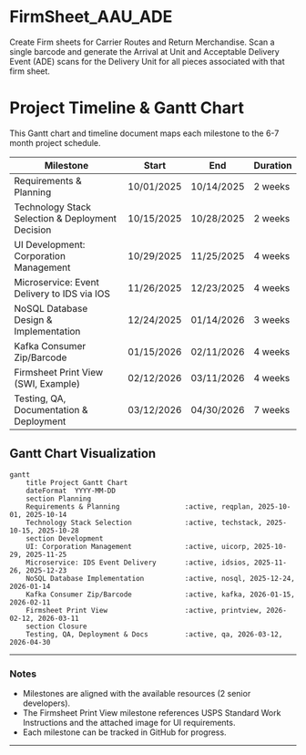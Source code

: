 # FirmSheet_AAU_ADE
Create Firm sheets for Carrier Routes and Return Merchandise. Scan a single barcode and generate the Arrival at Unit and Acceptable Delivery Event (ADE) scans for the Delivery Unit for all pieces associated with that firm sheet.
# Project Timeline & Gantt Chart

This Gantt chart and timeline document maps each milestone to the 6-7 month project schedule.

| Milestone                                        | Start       | End         | Duration  |
|--------------------------------------------------|-------------|-------------|-----------|
| Requirements & Planning                          | 10/01/2025  | 10/14/2025  | 2 weeks   |
| Technology Stack Selection & Deployment Decision | 10/15/2025  | 10/28/2025  | 2 weeks   |
| UI Development: Corporation Management           | 10/29/2025  | 11/25/2025  | 4 weeks   |
| Microservice: Event Delivery to IDS via IOS      | 11/26/2025  | 12/23/2025  | 4 weeks   |
| NoSQL Database Design & Implementation           | 12/24/2025  | 01/14/2026  | 3 weeks   |
| Kafka Consumer Zip/Barcode                       | 01/15/2026  | 02/11/2026  | 4 weeks   |
| Firmsheet Print View (SWI, Example)              | 02/12/2026  | 03/11/2026  | 4 weeks   |
| Testing, QA, Documentation & Deployment          | 03/12/2026  | 04/30/2026  | 7 weeks   |

## Gantt Chart Visualization

```mermaid
gantt
    title Project Gantt Chart
    dateFormat  YYYY-MM-DD
    section Planning
    Requirements & Planning                :active, reqplan, 2025-10-01, 2025-10-14
    Technology Stack Selection             :active, techstack, 2025-10-15, 2025-10-28
    section Development
    UI: Corporation Management             :active, uicorp, 2025-10-29, 2025-11-25
    Microservice: IDS Event Delivery       :active, idsios, 2025-11-26, 2025-12-23
    NoSQL Database Implementation          :active, nosql, 2025-12-24, 2026-01-14
    Kafka Consumer Zip/Barcode             :active, kafka, 2026-01-15, 2026-02-11
    Firmsheet Print View                   :active, printview, 2026-02-12, 2026-03-11
    section Closure
    Testing, QA, Deployment & Docs         :active, qa, 2026-03-12, 2026-04-30
```

---

### Notes
- Milestones are aligned with the available resources (2 senior developers).
- The Firmsheet Print View milestone references USPS Standard Work Instructions and the attached image for UI requirements.
- Each milestone can be tracked in GitHub for progress.

---
